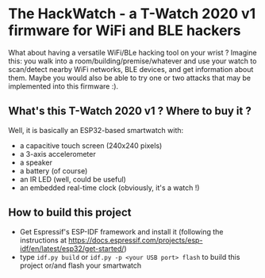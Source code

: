 The HackWatch - a T-Watch 2020 v1 firmware for WiFi and BLE hackers
===================================================================

What about having a versatile WiFi/BLe hacking tool on your wrist ? Imagine this: you
walk into a room/building/premise/whatever and use your watch to scan/detect nearby WiFi networks,
BLE devices, and get information about them. Maybe you would also be able to try one or two
attacks that may be implemented into this firmware :).

What's this T-Watch 2020 v1 ? Where to buy it ?
-----------------------------------------------

Well, it is basically an ESP32-based smartwatch with:

 * a capacitive touch screen (240x240 pixels)
 * a 3-axis accelerometer
 * a speaker
 * a battery (of course)
 * an IR LED (well, could be useful)
 * an embedded real-time clock (obviously, it's a watch !)

How to build this project
-------------------------

 * Get Espressif's ESP-IDF framework and install it (following the instructions at https://docs.espressif.com/projects/esp-idf/en/latest/esp32/get-started/)
 * type `idf.py build` or `idf.py -p <your USB port> flash` to build this project or/and flash your smartwatch


